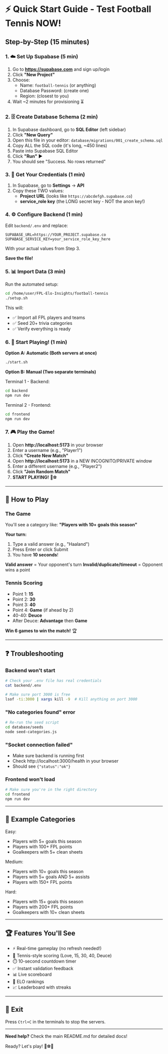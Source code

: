 # ⚡ Quick Start Guide - Test Football Tennis NOW!

## Step-by-Step (15 minutes)

### 1. ☁️ Set Up Supabase (5 min)

1. Go to **https://supabase.com** and sign up/login
2. Click **"New Project"**
3. Choose:
   - Name: `football-tennis` (or anything)
   - Database Password: (create one)
   - Region: (closest to you)
4. Wait ~2 minutes for provisioning ⏳

### 2. 🗄️ Create Database Schema (2 min)

1. In Supabase dashboard, go to **SQL Editor** (left sidebar)
2. Click **"New Query"**
3. Open this file in your editor: `database/migrations/001_create_schema.sql`
4. Copy ALL the SQL code (it's long, ~450 lines)
5. Paste into Supabase SQL Editor
6. Click **"Run"** ▶️
7. You should see "Success. No rows returned"

### 3. 🔑 Get Your Credentials (1 min)

1. In Supabase, go to **Settings** → **API**
2. Copy these TWO values:
   - **Project URL** (looks like `https://abcdefgh.supabase.co`)
   - **service_role key** (the LONG secret key - NOT the anon key!)

### 4. ⚙️ Configure Backend (1 min)

Edit `backend/.env` and replace:

```env
SUPABASE_URL=https://YOUR_PROJECT.supabase.co
SUPABASE_SERVICE_KEY=your_service_role_key_here
```

With your actual values from Step 3.

**Save the file!**

### 5. 📊 Import Data (3 min)

Run the automated setup:

```bash
cd /home/user/FPL-Elo-Insights/football-tennis
./setup.sh
```

This will:
- ✅ Import all FPL players and teams
- ✅ Seed 20+ trivia categories
- ✅ Verify everything is ready

### 6. 🚀 Start Playing! (1 min)

**Option A: Automatic (Both servers at once)**
```bash
./start.sh
```

**Option B: Manual (Two separate terminals)**

Terminal 1 - Backend:
```bash
cd backend
npm run dev
```

Terminal 2 - Frontend:
```bash
cd frontend
npm run dev
```

### 7. 🎮 Play the Game!

1. Open **http://localhost:5173** in your browser
2. Enter a username (e.g., "Player1")
3. Click **"Create New Match"**
4. Open **http://localhost:5173** in a NEW INCOGNITO/PRIVATE window
5. Enter a different username (e.g., "Player2")
6. Click **"Join Random Match"**
7. **START PLAYING!** 🎾⚽

---

## 🎯 How to Play

### The Game
You'll see a category like: **"Players with 10+ goals this season"**

**Your turn:**
1. Type a valid answer (e.g., "Haaland")
2. Press Enter or click Submit
3. You have **10 seconds**!

**Valid answer** = Your opponent's turn
**Invalid/duplicate/timeout** = Opponent wins a point

### Tennis Scoring
- Point 1: **15**
- Point 2: **30**
- Point 3: **40**
- Point 4: **Game** (if ahead by 2)
- 40-40: **Deuce**
- After Deuce: **Advantage** then **Game**

**Win 6 games to win the match!** 🏆

---

## ❓ Troubleshooting

### Backend won't start
```bash
# Check your .env file has real credentials
cat backend/.env

# Make sure port 3000 is free
lsof -ti:3000 | xargs kill -9  # Kill anything on port 3000
```

### "No categories found" error
```bash
# Re-run the seed script
cd database/seeds
node seed-categories.js
```

### "Socket connection failed"
- Make sure backend is running first
- Check http://localhost:3000/health in your browser
- Should see `{"status":"ok"}`

### Frontend won't load
```bash
# Make sure you're in the right directory
cd frontend
npm run dev
```

---

## 🎨 Example Categories

Easy:
- Players with 5+ goals this season
- Players with 100+ FPL points
- Goalkeepers with 5+ clean sheets

Medium:
- Players with 10+ goals this season
- Players with 5+ goals AND 5+ assists
- Players with 150+ FPL points

Hard:
- Players with 15+ goals this season
- Players with 200+ FPL points
- Goalkeepers with 10+ clean sheets

---

## 🏆 Features You'll See

- ⚡ Real-time gameplay (no refresh needed!)
- 🎾 Tennis-style scoring (Love, 15, 30, 40, Deuce)
- ⏱️ 10-second countdown timer
- ✅ Instant validation feedback
- 📊 Live scoreboard
- 🏅 ELO rankings
- 📈 Leaderboard with streaks

---

## 🚪 Exit

Press `Ctrl+C` in the terminals to stop the servers.

---

**Need help?** Check the main README.md for detailed docs!

Ready? Let's play! 🎾⚽✨
